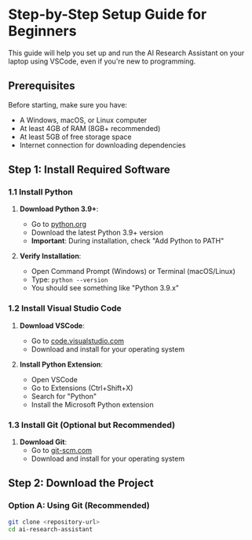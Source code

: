 # Step-by-Step Setup Guide for Beginners

This guide will help you set up and run the AI Research Assistant on your laptop using VSCode, even if you're new to programming.

## Prerequisites

Before starting, make sure you have:
- A Windows, macOS, or Linux computer
- At least 4GB of RAM (8GB+ recommended)
- At least 5GB of free storage space
- Internet connection for downloading dependencies

## Step 1: Install Required Software

### 1.1 Install Python

1. **Download Python 3.9+**:
   - Go to [python.org](https://www.python.org/downloads/)
   - Download the latest Python 3.9+ version
   - **Important**: During installation, check "Add Python to PATH"

2. **Verify Installation**:
   - Open Command Prompt (Windows) or Terminal (macOS/Linux)
   - Type: `python --version`
   - You should see something like "Python 3.9.x"

### 1.2 Install Visual Studio Code

1. **Download VSCode**:
   - Go to [code.visualstudio.com](https://code.visualstudio.com/)
   - Download and install for your operating system

2. **Install Python Extension**:
   - Open VSCode
   - Go to Extensions (Ctrl+Shift+X)
   - Search for "Python"
   - Install the Microsoft Python extension

### 1.3 Install Git (Optional but Recommended)

1. **Download Git**:
   - Go to [git-scm.com](https://git-scm.com/)
   - Download and install for your operating system

## Step 2: Download the Project

### Option A: Using Git (Recommended)
```bash
git clone <repository-url>
cd ai-research-assistant

